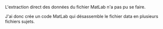 L'extraction direct des données du fichier MatLab n'a pas pu se faire.

J'ai donc crée un code MatLab qui désassemble le fichier data en plusieurs fichiers sujets.
